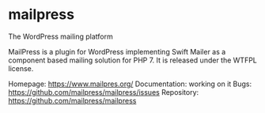 # mailpress
The WordPress mailing platform

MailPress is a plugin for WordPress
implementing Swift Mailer as a component based mailing solution for PHP 7.
It is released under the WTFPL license.

Homepage:      https://www.mailpres.org/
Documentation: working on it
Bugs:          https://github.com/mailpress/mailpress/issues
Repository:    https://github.com/mailpress/mailpress
